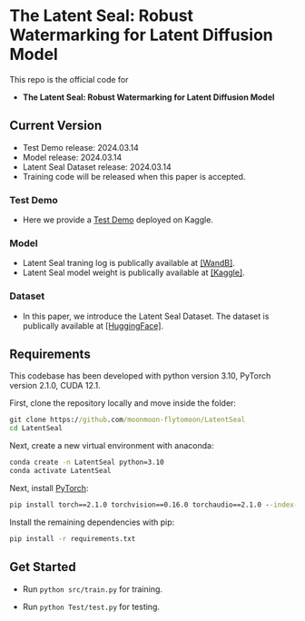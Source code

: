 # The Latent Seal: Robust Watermarking for Latent Diffusion Model
This repo is the official code for
* **The Latent Seal: Robust Watermarking for Latent Diffusion Model**

## Current Version
* Test Demo release: 2024.03.14
* Model release: 2024.03.14
* Latent Seal Dataset release: 2024.03.14
* Training code will be released when this paper is accepted.


### Test Demo
- Here we provide a [Test Demo](https://www.kaggle.com/code/kevin1742064161/notebook/notebook) deployed on Kaggle.
### Model
- Latent Seal traning log  is publically available at [[WandB]](https://api.wandb.ai/links/moonmoon-flytomoon/bvi297g2).
- Latent Seal model weight  is publically available at [[Kaggle]](https://www.kaggle.com/datasets/kevin1742064161/code-weight/data).
### Dataset
- In this paper, we introduce the Latent Seal Dataset.
The dataset is publically available at [[HuggingFace]](https://huggingface.co/datasets/moonmoon-Flytomoon/LSD).

## Requirements
This codebase has been developed with python version 3.10, PyTorch version 2.1.0, CUDA 12.1.

First, clone the repository locally and move inside the folder:
```cmd
git clone https://github.com/moonmoon-flytomoon/LatentSeal
cd LatentSeal
```
Next, create a new virtual environment with anaconda:
```cmd
conda create -n LatentSeal python=3.10
conda activate LatentSeal
```

Next, install [PyTorch](https://pytorch.org/):
```cmd
pip install torch==2.1.0 torchvision==0.16.0 torchaudio==2.1.0 --index-url https://download.pytorch.org/whl/cu121
```

Install the remaining dependencies with pip:
```cmd
pip install -r requirements.txt
```

## Get Started
- Run `python src/train.py` for training.

- Run `python Test/test.py` for testing.
